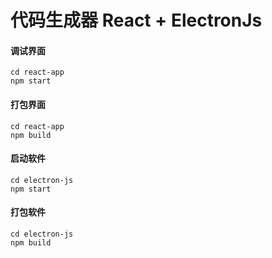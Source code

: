 # 代码生成器 React + ElectronJs

#### 调试界面
```shell
cd react-app
npm start
```

#### 打包界面
```shell
cd react-app
npm build
```

#### 启动软件
```shell
cd electron-js
npm start
```

#### 打包软件
```shell
cd electron-js
npm build
```